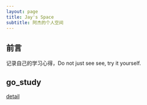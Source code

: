 ```yaml
---
layout: page
title: Jay's Space
subtitle: 阿杰的个人空间
---
```


## 前言
记录自己的学习心得，Do not just see see, try it yourself.


## go_study
[detail](./go_study/index.md)
